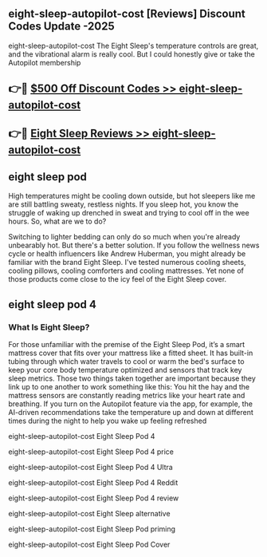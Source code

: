 ## eight-sleep-autopilot-cost [Reviews​] Discount Codes Update -2025

eight-sleep-autopilot-cost The Eight Sleep's temperature controls are great, and the vibrational alarm is really cool. But I could honestly give or take the Autopilot membership

## 👉🔴 [$500 Off Discount Codes >> eight-sleep-autopilot-cost](http://download.freeplayer.one?title=eight-sleep-autopilot-cost&ref=18-ES)

## 👉🔴 [Eight Sleep Reviews >> eight-sleep-autopilot-cost](http://download.freeplayer.one?title=eight-sleep-autopilot-cost&ref=18-ES)

## eight sleep pod

High temperatures might be cooling down outside, but hot sleepers like me are still battling sweaty, restless nights. If you sleep hot, you know the struggle of waking up drenched in sweat and trying to cool off in the wee hours. So, what are we to do?

Switching to lighter bedding can only do so much when you're already unbearably hot. But there's a better solution. If you follow the wellness news cycle or health influencers like Andrew Huberman, you might already be familiar with the brand Eight Sleep. I've tested numerous cooling sheets, cooling pillows, cooling comforters and cooling mattresses. Yet none of those products come close to the icy feel of the Eight Sleep cover.

## eight sleep pod 4

### What Is Eight Sleep?

For those unfamiliar with the premise of the Eight Sleep Pod, it’s a smart mattress cover that fits over your mattress like a fitted sheet. It has built-in tubing through which water travels to cool or warm the bed's surface to keep your core body temperature optimized and sensors that track key sleep metrics. Those two things taken together are important because they link up to one another to work something like this: You hit the hay and the mattress sensors are constantly reading metrics like your heart rate and breathing. If you turn on the Autopilot feature via the app, for example, the AI-driven recommendations take the temperature up and down at different times during the night to help you wake up feeling refreshed

eight-sleep-autopilot-cost Eight Sleep Pod 4

eight-sleep-autopilot-cost Eight Sleep Pod 4 price

eight-sleep-autopilot-cost Eight Sleep Pod 4 Ultra

eight-sleep-autopilot-cost Eight Sleep Pod 4 Reddit

eight-sleep-autopilot-cost Eight Sleep Pod 4 review

eight-sleep-autopilot-cost Eight Sleep alternative

eight-sleep-autopilot-cost Eight Sleep Pod priming

eight-sleep-autopilot-cost Eight Sleep Pod Cover